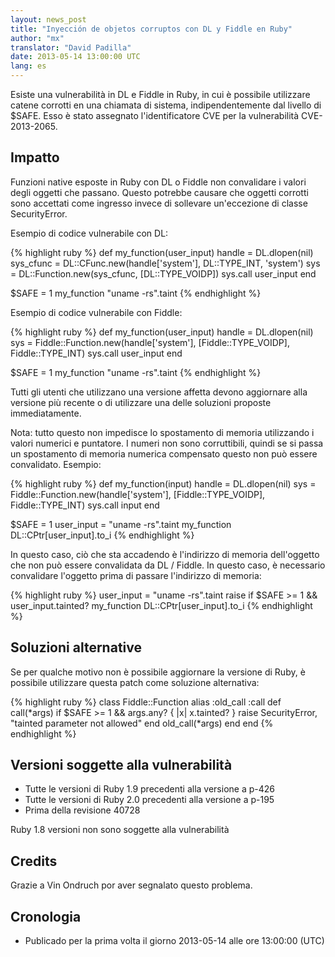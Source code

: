 ```yaml
---
layout: news_post
title: "Inyección de objetos corruptos con DL y Fiddle en Ruby"
author: "mx"
translator: "David Padilla"
date: 2013-05-14 13:00:00 UTC
lang: es
---
```


Esiste una vulnerabilità in DL e Fiddle in Ruby, in cui è possibile utilizzare
catene corrotti en una chiamata di sistema, indipendentemente dal livello di $SAFE.
Esso è stato assegnato l'identificatore CVE per la vulnerabilità CVE-2013-2065.

## Impatto

Funzioni native esposte in Ruby con DL o Fiddle non convalidare i valori degli oggetti
che passano. Questo potrebbe causare che oggetti corrotti sono accettati come ingresso
invece di sollevare un'eccezione di classe SecurityError.

Esempio di codice vulnerabile con DL:

{% highlight ruby %}
def my_function(user_input)
  handle    = DL.dlopen(nil)
  sys_cfunc = DL::CFunc.new(handle['system'], DL::TYPE_INT, 'system')
  sys       = DL::Function.new(sys_cfunc, [DL::TYPE_VOIDP])
  sys.call user_input
end

$SAFE = 1
my_function "uname -rs".taint
{% endhighlight %}

Esempio di codice vulnerabile con Fiddle:

{% highlight ruby %}
def my_function(user_input)
  handle    = DL.dlopen(nil)
  sys = Fiddle::Function.new(handle['system'],
                             [Fiddle::TYPE_VOIDP], Fiddle::TYPE_INT)
  sys.call user_input
end

$SAFE = 1
my_function "uname -rs".taint
{% endhighlight %}

Tutti gli utenti che utilizzano una versione affetta devono aggiornare alla
versione più recente o di utilizzare una delle soluzioni proposte immediatamente.

Nota: tutto questo non impedisce lo spostamento di memoria utilizzando i valori
numerici e puntatore. I numeri non sono corruttibili, quindi se si passa un spostamento
di memoria numerica compensato questo non può essere convalidato. Esempio:

{% highlight ruby %}
def my_function(input)
  handle    = DL.dlopen(nil)
  sys = Fiddle::Function.new(handle['system'],
                             [Fiddle::TYPE_VOIDP], Fiddle::TYPE_INT)
  sys.call input
end

$SAFE = 1
user_input = "uname -rs".taint
my_function DL::CPtr[user_input].to_i
{% endhighlight %}

In questo caso, ciò che sta accadendo è l'indirizzo di memoria dell'oggetto che non può
essere convalidata da DL / Fiddle. In questo caso, è necessario convalidare l'oggetto
prima di passare l'indirizzo di memoria:

{% highlight ruby %}
user_input = "uname -rs".taint
raise if $SAFE >= 1 && user_input.tainted?
my_function DL::CPtr[user_input].to_i
{% endhighlight %}

## Soluzioni alternative

Se per qualche motivo non è possibile aggiornare la versione di Ruby, è possibile
utilizzare questa patch come soluzione alternativa:

{% highlight ruby %}
class Fiddle::Function
  alias :old_call :call
  def call(*args)
    if $SAFE >= 1 && args.any? { |x| x.tainted? }
      raise SecurityError, "tainted parameter not allowed"
    end
    old_call(*args)
  end
end
{% endhighlight %}

## Versioni soggette alla vulnerabilità

* Tutte le versioni di Ruby 1.9 precedenti alla versione a p-426
* Tutte le versioni di Ruby 2.0 precedenti alla versione a p-195
* Prima della revisione 40728

Ruby 1.8 versioni non sono soggette alla vulnerabilità

## Credits

Grazie a Vin Ondruch por aver segnalato questo problema.

## Cronologia

* Publicado per la prima volta il giorno 2013-05-14 alle ore 13:00:00 (UTC)
